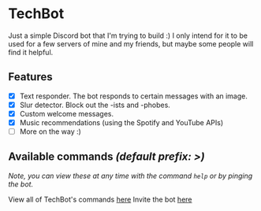 # TechBot

Just a simple Discord bot that I'm trying to build :) I only intend for it to be used for a few servers of mine and my friends, but maybe some people will find it helpful.

## Features
- [x] Text responder. The bot responds to certain messages with an image.
- [x] Slur detector. Block out the -ists and -phobes.
- [x] Custom welcome messages.
- [x] Music recommendations (using the Spotify and YouTube APIs)
- [ ] More on the way :)

## Available commands *(default prefix: >)*
*Note, you can view these at any time with the command `help` or by pinging the bot.*

View all of TechBot's commands [here](https://www.techlifeyt.com/techbot-commands)
Invite the bot [here](https://www.techlifeyt.com/invite-techbot)
